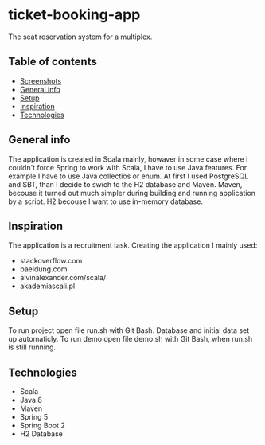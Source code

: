 # ticket-booking-app
The seat reservation system for a multiplex.

## Table of contents
* [Screenshots](#screenshots)
* [General info](#general-info)
* [Setup](#setup)
* [Inspiration](#inspiration)
* [Technologies](#technologies)

## General info
The application is created in Scala mainly, howaver in some case where i couldn't force Spring to work with Scala, I have to use Java features. 
For example I have to use Java collectios or enum. 
At first I used PostgreSQL and SBT, than I decide to swich to the H2 database and Maven.
Maven, becouse it turned out much simpler during building and running application by a script. H2 becouse I want to use in-memory database.

## Inspiration
The application is a recruitment task.
Creating the application I mainly used:
- stackoverflow.com
- baeldung.com
- alvinalexander.com/scala/
- akademiascali.pl

## Setup
To run project open file run.sh with Git Bash. Database and initial data set up automaticly. 
To run demo open file demo.sh with Git Bash, when run.sh is still running. 

## Technologies
* Scala
* Java 8
* Maven
* Spring 5
* Spring Boot 2
* H2 Database
